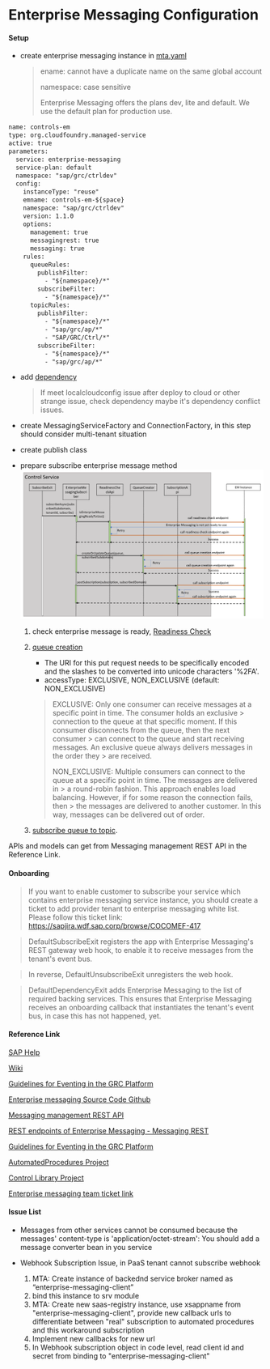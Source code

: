 # Enterprise Messaging Configuration

#### Setup
  * create enterprise messaging instance in [mta.yaml](https://github.com/pp0001/Documents/blob/master/EM%20service%20instance.png)
  
  	> ename: cannot have a duplicate name on the same global account
	>
	> namespace: case sensitive
	>
	> Enterprise Messaging offers the plans dev, lite and default. We use the default plan for production use.
	
  ```
  name: controls-em
  type: org.cloudfoundry.managed-service
  active: true
  parameters:
    service: enterprise-messaging
    service-plan: default
    namespace: "sap/grc/ctrldev"
    config:
      instanceType: "reuse"
      emname: controls-em-${space}
      namespace: "sap/grc/ctrldev"
      version: 1.1.0
      options:
        management: true
        messagingrest: true
        messaging: true
      rules:
        queueRules:
          publishFilter:
            - "${namespace}/*"
          subscribeFilter:
            - "${namespace}/*"
        topicRules:
          publishFilter:
            - "${namespace}/*"
            - "sap/grc/ap/*"
            - "SAP/GRC/Ctrl/*"
          subscribeFilter:
            - "${namespace}/*"
            - "sap/grc/ap/*"
  ```
  * add [dependency](https://github.com/pp0001/Documents/blob/master/EM%20dependency.png)
  
  	> If meet localcloudconfig issue after deploy to cloud or other strange issue, check dependency maybe it's dependency conflict issues.
  * create MessagingServiceFactory and ConnectionFactory, in this step should consider multi-tenant situation
  * create publish class 
  * prepare subscribe enterprise message method
  ![em process](https://github.com/pp0001/Documents/blob/master/EM%20process.png)
    
   	1. check enterprise message is ready, [Readiness Check](https://help.sap.com/doc/75c9efd00fc14183abc4c613490c53f4/Cloud/en-US/rest-management-messaging.html#_readinesscheckusingget)
   
	2. [queue creation](https://help.sap.com/doc/75c9efd00fc14183abc4c613490c53f4/Cloud/en-US/rest-management-messaging.html#_putqueue)
		* The URI for this put request needs to be specifically encoded and the slashes to be converted into unicode characters '%2FA'.
		* accessType: EXCLUSIVE, NON_EXCLUSIVE (default: NON_EXCLUSIVE)	

		> EXCLUSIVE: Only one consumer can receive messages at a specific point in time. The consumer holds an exclusive 			> connection to the queue at that specific moment. If this consumer disconnects from the queue, then the next consumer 			> can connect to the queue and start receiving messages. An exclusive queue always delivers messages in the order they 			> are received.
		> 
		> NON_EXCLUSIVE: Multiple consumers can connect to the queue at a specific point in time. The messages are delivered in 		> a round-robin fashion. This approach enables load balancing. However, if for some reason the connection fails, then 			> the messages are delivered to another customer. In this way, messages can be delivered out of order.
	
	3. [subscribe queue to topic](https://help.sap.com/doc/75c9efd00fc14183abc4c613490c53f4/Cloud/en-US/rest-management-messaging.html#_putqueuesubscription_1).
        
   APIs and models can get from Messaging management REST API in the Reference Link.
  
#### Onboarding
> If you want to enable customer to subscribe your service which contains enterprise messaging service instance, you should create a ticket to add provider tenant to enterprise messaging white list. 
Please follow this ticket link: https://sapjira.wdf.sap.corp/browse/COCOMEF-417

>	DefaultSubscribeExit registers the app with Enterprise Messaging's REST gateway web hook, to enable it to receive messages from the tenant's event bus.

> In reverse, DefaultUnsubscribeExit unregisters the web hook.

> DefaultDependencyExit adds Enterprise Messaging to the list of required backing services. This ensures that Enterprise Messaging receives an onboarding callback that instantiates the tenant's event bus, in case this has not happened, yet.

#### Reference Link
[SAP Help]( https://help.sap.com/viewer/product/SAP_ENTERPRISE_MESSAGING/Cloud/en-US?task=discover_task)

[Wiki](https://wiki.wdf.sap.corp/wiki/display/MDM/SCP+Platform+-+Enterprise+messaging+service)

[Guidelines for Eventing in the GRC Platform](https://wiki.wdf.sap.corp/wiki/display/GRCPLAT/Guidelines+for+Eventing+in+the+GRC+Platform)

[Enterprise messaging Source Code Github](https://github.wdf.sap.corp/enterprise-messaging/xbem-sb/tree/master/sb-app)

[Messaging management REST API](https://help.sap.com/doc/75c9efd00fc14183abc4c613490c53f4/Cloud/en-US/rest-management-messaging.html#_overview)

[REST endpoints of Enterprise Messaging - Messaging REST](https://help.sap.com/doc/3dfdf81b17b744ea921ce7ad464d1bd7/Cloud/en-US/messagingrest-api-spec.html)

[Guidelines for Eventing in the GRC Platform](https://wiki.wdf.sap.corp/wiki/pages/viewpage.action?spaceKey=GRCPLAT&title=Guidelines+for+Eventing+in+the+GRC+Platform)

[AutomatedProcedures Project](https://github.wdf.sap.corp/GRC-CH/AutomatedProcedures)

[Control Library Project](https://github.wdf.sap.corp/grchcpcf/control-library)

[Enterprise messaging team ticket link](https://sapjira.wdf.sap.corp/projects/COCOMEF/issues/COCOMEF-496?filter=allopenissues)

#### Issue List
  * Messages from other services cannot be consumed because the messages' content-type is 'application/octet-stream': You should add a message converter bean in you service
  
  * Webhook Subscription Issue, in PaaS tenant cannot subscribe webhook
    1. MTA: Create instance of backednd service broker named as “enterprise-messaging-client”
    2. bind this instance to srv module
    3. MTA: Create new saas-registry instance, use xsappname from "enterprise-messaging-client", provide new callback urls to differentiate between "real" subscription to automated procedures and this workaround subscription
    4. Implement new callbacks for new url
    5. In Webhook subscription object in code level, read client id and secret from binding to "enterprise-messaging-client"
    
